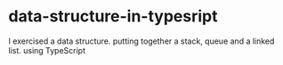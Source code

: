 # data-structure-in-typesript
I exercised a data structure. putting together a stack, queue and a linked list. using TypeScript
